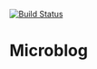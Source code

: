 [![Build Status](https://travis-ci.org/john-brunelle/nerd-microblog.png)](https://travis-ci.org/john-brunelle/nerd-microblog)

# Microblog
